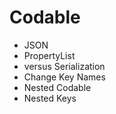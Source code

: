 # Codable

* JSON
* PropertyList
* versus Serialization
* Change Key Names
* Nested Codable
* Nested Keys

